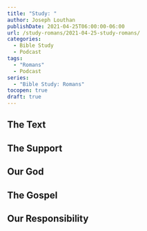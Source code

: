 ```yaml
---
title: "Study: "
author: Joseph Louthan
publishDate: 2021-04-25T06:00:00-06:00
url: /study-romans/2021-04-25-study-romans/
categories:
  - Bible Study
  - Podcast
tags:
  - "Romans"
  - Podcast
series:
  - "Bible Study: Romans"
tocopen: true
draft: true
---
```

## The Text

## The Support

## Our God

## The Gospel

## Our Responsibility

